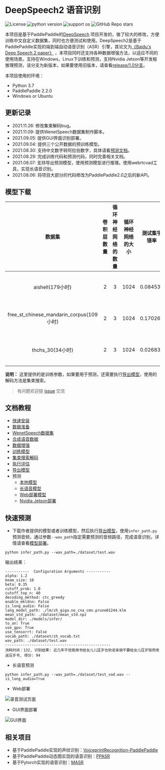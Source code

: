 # DeepSpeech2 语音识别

![License](https://img.shields.io/badge/license-Apache%202-red.svg)
![python version](https://img.shields.io/badge/python-3.7+-orange.svg)
![support os](https://img.shields.io/badge/os-linux-yellow.svg)
![GitHub Repo stars](https://img.shields.io/github/stars/yeyupiaoling/PaddlePaddle-DeepSpeech?style=social)

本项目是基于PaddlePaddle的[DeepSpeech](https://github.com/PaddlePaddle/DeepSpeech) 项目开发的，做了较大的修改，方便训练中文自定义数据集，同时也方便测试和使用。DeepSpeech2是基于PaddlePaddle实现的端到端自动语音识别（ASR）引擎，其论文为[《Baidu's Deep Speech 2 paper》](http://proceedings.mlr.press/v48/amodei16.pdf) ，本项目同时还支持各种数据增强方法，以适应不同的使用场景。支持在Windows，Linux下训练和预测，支持Nvidia Jetson等开发板推理预测，该分支为新版本，如果要使用旧版本，请查看[release/1.0分支](https://github.com/yeyupiaoling/PaddlePaddle-DeepSpeech/tree/release/1.0)。

本项目使用的环境：
 - Python 3.7
 - PaddlePaddle 2.2.0
 - Windows or Ubuntu

## 更新记录

 - 2021.11.26: 修改集束解码bug。
 - 2021.11.09: 提供WenetSpeech数据集制作脚本。
 - 2021.09.05: 提供GUI界面识别部署。
 - 2021.09.04: 提供三个公开数据的预训练模型。
 - 2021.08.30: 支持中文数字转阿拉伯数字，具体请看[预测文档](./docs/infer.md)。
 - 2021.08.29: 完成训练代码和预测代码，同时完善相关文档。
 - 2021.08.07: 支持导出预测模型，使用预测模型进行推理。使用webrtcvad工具，实现长语音识别。
 - 2021.08.06: 将项目大部分的代码修改为PaddlePaddle2.0之后的新API。

## 模型下载
| 数据集 | 卷积层数量 | 循环神经网络的数量 | 循环神经网络的大小 | 测试集字错率 | 下载地址 |
| :---: | :---: | :---: | :---: | :---: | :---: |
| aishell(179小时) | 2 | 3 | 1024 | 0.084532 | [点击下载](https://download.csdn.net/download/qq_33200967/21773253) |
| free_st_chinese_mandarin_corpus(109小时) | 2 | 3 | 1024 | 0.170260 | [点击下载](https://download.csdn.net/download/qq_33200967/21866900) |
| thchs_30(34小时) | 2 | 3 | 1024 | 0.026838 | [点击下载](https://download.csdn.net/download/qq_33200967/21774247) |

**说明：** 这里提供的是训练参数，如果要用于预测，还需要执行[导出模型](./docs/export_model.md)，使用的解码方法是集束搜索。

>有问题欢迎提 [issue](https://github.com/yeyupiaoling/PaddlePaddle-DeepSpeech/issues) 交流


## 文档教程

- [快速安装](./docs/install.md)
- [数据准备](./docs/dataset.md)
- [WenetSpeech数据集](./docs/wenetspeech.md)
- [合成语音数据](./docs/generate_audio.md)
- [数据增强](./docs/augment.md)
- [训练模型](./docs/train.md)
- [集束搜索解码](./docs/beam_search.md)
- [执行评估](./docs/eval.md)
- [导出模型](./docs/export_model.md)
- 预测
   - [本地模型](./docs/infer.md)
   - [长语音模型](./docs/infer.md)
   - [Web部署模型](./docs/infer.md)
   - [Nvidia Jetson部署](./docs/nvidia-jetson.md)


## 快速预测

 - 下载作者提供的模型或者训练模型，然后执行[导出模型](./docs/export_model.md)，使用`infer_path.py`预测音频，通过参数`--wav_path`指定需要预测的音频路径，完成语音识别，详情请查看[模型部署](./docs/infer.md)。
```shell script
python infer_path.py --wav_path=./dataset/test.wav
```

输出结果：
```
-----------  Configuration Arguments -----------
alpha: 1.2
beam_size: 10
beta: 0.35
cutoff_prob: 1.0
cutoff_top_n: 40
decoding_method: ctc_greedy
enable_mkldnn: False
is_long_audio: False
lang_model_path: ./lm/zh_giga.no_cna_cmn.prune01244.klm
mean_std_path: ./dataset/mean_std.npz
model_dir: ./models/infer/
to_an: True
use_gpu: True
use_tensorrt: False
vocab_path: ./dataset/zh_vocab.txt
wav_path: ./dataset/test.wav
------------------------------------------------
消耗时间：132, 识别结果: 近几年不但我用书给女儿儿压岁也劝说亲朋不要给女儿压岁钱而改送压岁书, 得分: 94
```


 - 长语音预测

```shell script
python infer_path.py --wav_path=./dataset/test_vad.wav --is_long_audio=True
```


 - Web部署

![录音测试页面](./docs/images/infer_server.jpg)


 - GUI界面部署

![GUI界面](./docs/images/infer_gui.jpg)


## 相关项目
 - 基于PaddlePaddle实现的声纹识别：[VoiceprintRecognition-PaddlePaddle](https://github.com/yeyupiaoling/VoiceprintRecognition-PaddlePaddle)
 - 基于PaddlePaddle动态图实现的语音识别：[PPASR](https://github.com/yeyupiaoling/PPASR)
 - 基于Pytorch实现的语音识别：[MASR](https://github.com/yeyupiaoling/MASR)
